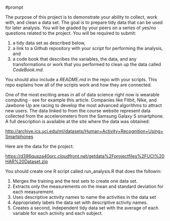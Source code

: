 #prompt

The purpose of this project is to demonstrate your ability to collect, work with, and clean a data set. 
The goal is to prepare tidy data that can be used for later analysis. You will be graded by your peers on a 
series of yes/no questions related to the project. You will be required to submit: 

1. a tidy data set as described below, 
1. a link to a Github repository with your script for performing the analysis, and 
1. a code book that describes the variables, the data, and any transformations or work that you performed to clean up the data called _CodeBook.md_. 

You should also include a _README.md_ in the repo with your scripts. This repo explains how all 
of the scripts work and how they are connected.  


One of the most exciting areas in all of data science right now is wearable computing - see for example this article.
Companies like Fitbit, Nike, and Jawbone Up are racing to develop the most advanced algorithms to attract new users.
The data linked to from the course website represent data collected from the accelerometers from the Samsung Galaxy S 
smartphone. A full description is available at the site where the data was obtained: 

http://archive.ics.uci.edu/ml/datasets/Human+Activity+Recognition+Using+Smartphones 

Here are the data for the project: 

https://d396qusza40orc.cloudfront.net/getdata%2Fprojectfiles%2FUCI%20HAR%20Dataset.zip 

 You should create one R script called run_analysis.R that does the followin:
 
1. Merges the training and the test sets to create one data set.
1. Extracts only the measurements on the mean and standard deviation for each measurement. 
1. Uses descriptive activity names to name the activities in the data set
1. Appropriately labels the data set with descriptive activity names. 
1. Creates a second, independent tidy data set with the average of each variable for each activity and each subject. 
